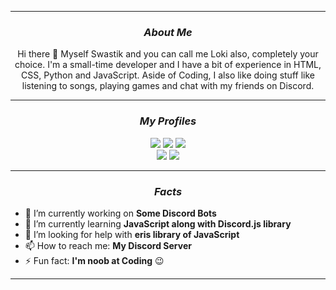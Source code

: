 <!--Copyright 2021 Loki2442 <https://loki2442.github.io/>

Licensed under the Apache License, Version 2.0(the "License");
you may not use this file except in compliance with the License.
You may obtain a copy of the License at

http://www.apache.org/licenses/LICENSE-2.0

Unless required by applicable law or agreed to in writing, software
distributed under the License is distributed on an "AS IS" BASIS,
    WITHOUT WARRANTIES OR CONDITIONS OF ANY KIND, either express or implied.
    See the License for the specific language governing permissions and
limitations under the License.
-->

<hr>
<div align = "center">
    
### <i> About Me</i>
    
Hi there 👋 Myself Swastik and you can call me Loki also, completely your choice. I'm a small-time developer and I have a bit of experience in HTML, CSS, Python and JavaScript. Aside of Coding, I also like doing stuff like listening to songs, playing games and chat with my friends on Discord.
</div>
<div align = "center">
<hr>
  
<!--Current Status-->

### <i> My Profiles </i>

[![](https://img.shields.io/badge/Twitter-profile-%2300acee?style=flat-square&logo=twitter)](https://twitter.com/SwastikofIndia)
[![](https://img.shields.io/badge/Xbox-profile-%23107C10?style=flat-square&logo=xbox)](https://account.xbox.com/en-in/profile?gamertag=LokiGamingYt) 
[![](https://img.shields.io/badge/Steam-profile-%2366c0f4?style=flat-square&logo=steam)](https://steamcommunity.com/profiles/76561198984209411) 
<br>
[![](https://img.shields.io/badge/Discord-server-%237289DA?style=flat-square&logo=discord)](https://discord.gg/6PETrY4)
[![](https://img.shields.io/badge/Spotify-profile-%231DB954?style=flat-square&logo=spotify)](https://open.spotify.com/user/iixxrn70fbza27p1c6q32fepo) 
<hr>

<!--Factual Information-->

### <i> Facts </i>
</div>

- 🔭 I’m currently working on **Some Discord Bots**
- 🌱 I’m currently learning **JavaScript along with Discord.js library**
- 🤔 I’m looking for help with **eris library of JavaScript**
- 📫 How to reach me: **My Discord Server**
- ⚡ Fun fact: **I'm noob at Coding** 😉
<hr>
